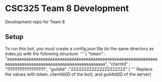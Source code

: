 # CSC325 Team 8 Development
 Development repo for Team 8


## Setup
To run this bot, you must create a config.json file (in the same directory as index.js) with the following structure:
'''
{
    "token" : "aaaaaaaaaaaaaaaaaaaaaaaaaaaaaaaaaaaaaaaaaaaaaaaaaaaaaaaaaaaaaaaaaaaaaaaaaaaaaaaaaaaaaaaaaaaaaaaaaaaaaaaaa",
    "clientId" : "1111111111111111111111",
    "guildId" :"222222222222222222222"
}
'''
Replace the values with token, clientId(ID of the bot), and guildId(ID of the server)